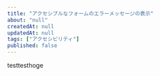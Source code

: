 ```yaml
---
title: "アクセシブルなフォームのエラーメッセージの表示"
about: "null"
createdAt: null
updatedAt: null
tags: ["アクセシビリティ"]
published: false
---
```

testtesthoge
